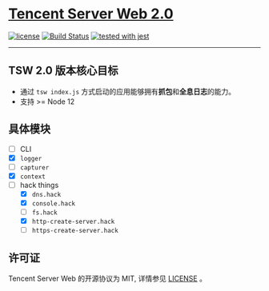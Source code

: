 # [Tencent Server Web 2.0](https://tswjs.org)


[![license](https://img.shields.io/github/license/mashape/apistatus.svg)](https://github.com/Tencent/TSW/blob/master/LICENSE) [![Build Status](https://github.com/tencent/tsw/workflows/build/badge.svg)](https://github.com/Tencent/TSW/actions?query=workflow%3Abuild) [![tested with jest](https://img.shields.io/badge/tested_with-jest-99424f.svg)](https://github.com/facebook/jest)

---

## TSW 2.0 版本核心目标

- 通过 `tsw index.js` 方式启动的应用能够拥有**抓包**和**全息日志**的能力。
- 支持 >= Node 12

## 具体模块

- [ ] CLI
- [x] `logger`
- [ ] `capturer`
- [x] `context`
- [ ] hack things
  - [x] `dns.hack`
  - [x] `console.hack`
  - [ ] `fs.hack`
  - [x] `http-create-server.hack`
  - [ ] `https-create-server.hack`

## 许可证

Tencent Server Web 的开源协议为 MIT, 详情参见 [LICENSE](https://github.com/Tencent/TSW/blob/master/LICENSE) 。
